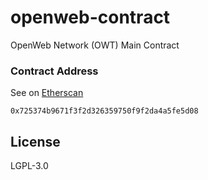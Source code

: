 # openweb-contract
 OpenWeb Network (OWT) Main Contract


### Contract Address
See on [Etherscan]
```
0x725374b9671f3f2d326359750f9f2da4a5fe5d08
```

License
----

LGPL-3.0


[Etherscan]: <https://etherscan.io/address/0x725374b9671f3f2d326359750f9f2da4a5fe5d08>
